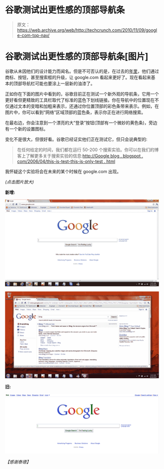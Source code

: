 # 谷歌测试出更性感的顶部导航条

> 原文：<https://web.archive.org/web/http://techcrunch.com/2010/11/09/google-com-top-nav/>

# 谷歌测试出更性感的顶部导航条[图片]

谷歌从未因他们的设计能力而闻名。但是不可否认的是，在过去的[年里](https://web.archive.org/web/20230202215309/http://www.google.com/tenthbirthday/#homepage-original-prototype)，他们通过商标、按钮，甚至搜索框的升级，让 google.com 看起来更好了。现在看起来基本的顶部导航栏可能也要涂上一层新的油漆了。

正如你在下面的图片中看到的，谷歌目前正在测试一个新外观的导航条，它用一个更好看但更精致的工具栏取代了标准的蓝色下划线链接。你在导航中的位置现在不仅通过文本的变暗和加粗来表示，还通过你位置顶部的彩色条带来表示。例如，在图片中，你可以看到“网络”区域顶部的蓝色条，表示你正在进行网络搜索。

在最右边，你会注意到一个漂亮的大“登录”按钮(顶部有一个微妙的黄色条)，旁边有一个新的设置图标。

变化不是很大，但很好看。谷歌已经证实他们正在测试它，但只会说典型的:

> 在任何给定的时间，我们都在运行 50-200 个搜索实验。你可以在我们的博客上了解更多关于搜索实验的信息:[http://Google blog . blogspot . com/2006/04/this-is-test-this-is-only-test . html](https://web.archive.org/web/20230202215309/http://googleblog.blogspot.com/2006/04/this-is-test-this-is-only-test.html)

我怀疑这个实验将会在未来的某个时候在 google.com 出现。

*(点击图片放大)*

**新增:**

[![](img/06cd9623c4ba265aae5f8b62d788d687.png "google home")](https://web.archive.org/web/20230202215309/https://techcrunch.com/wp-content/uploads/2010/11/google-home.jpg)

[![](img/f35fc302e82603ca31618c03e9479806.png "google search")](https://web.archive.org/web/20230202215309/https://techcrunch.com/wp-content/uploads/2010/11/google-search.jpg)

**旧:**

[![](img/11bf90cb9bc35bd0c609d3ec7e1734fb.png "Screen shot 2010-11-09 at 6.28.23 PM")](https://web.archive.org/web/20230202215309/https://techcrunch.com/wp-content/uploads/2010/11/screen-shot-2010-11-09-at-6-28-23-pm.png)

*【感谢泰德】*